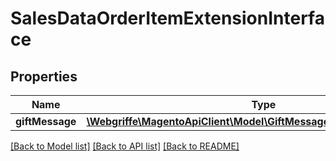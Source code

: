 # SalesDataOrderItemExtensionInterface

## Properties
Name | Type | Description | Notes
------------ | ------------- | ------------- | -------------
**giftMessage** | [**\Webgriffe\MagentoApiClient\Model\GiftMessageDataMessageInterface**](GiftMessageDataMessageInterface.md) |  | [optional] 

[[Back to Model list]](../README.md#documentation-for-models) [[Back to API list]](../README.md#documentation-for-api-endpoints) [[Back to README]](../README.md)


